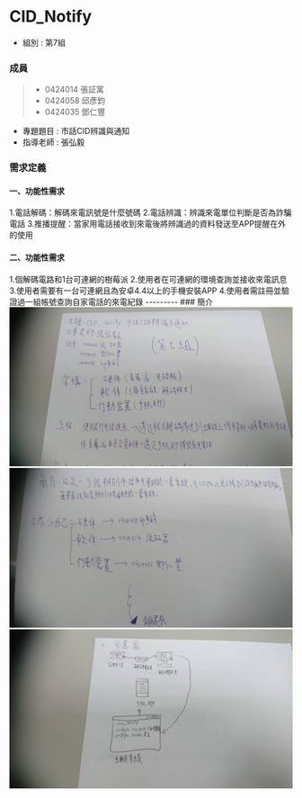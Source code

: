 # CID_Notify 
* 組別 : 第7組
### 成員 
>* 0424014 張証寓
>* 0424058 邱彥鈞
>* 0424035 鄧仁豐

* 專題題目 : 市話CID辨識與通知
* 指導老師 : 張弘毅

<h3>需求定義</h3>
<h4>一、功能性需求</h4>
1.電話解碼：解碼來電訊號是什麼號碼
2.電話辨識：辨識來電單位判斷是否為詐騙電話
3.推播提醒：當家用電話接收到來電後將辨識過的資料發送至APP提醒在外的使用

<h4>二、功能性需求</h4>
1.個解碼電路和1台可連網的樹莓派
2.使用者在可連網的環境查詢並接收來電訊息
3.使用者需要有一台可連網且為安卓4.4以上的手機安裝APP
4.使用者需註冊並驗證過一組帳號查詢自家電話的來電紀錄
---------
### 簡介
<img src="p01.jpg">
<img src="p02.jpg">
<img src="p03.jpg">
